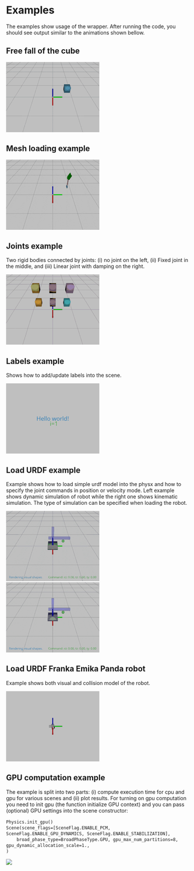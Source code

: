 # Examples
The examples show usage of the wrapper. After running the code, you should see output similar to the animations shown bellow.

## Free fall of the cube
![](videos/anim_01_free_fall.gif)

## Mesh loading example
![](videos/anim_02_spade.gif)

## Joints example
Two rigid bodies connected by joints: 
(i) no joint on the left,
(ii) Fixed joint in the middle,
and (iii) Linear joint with damping on the right.

![](videos/anim_03_joints.gif)

## Labels example
Shows how to add/update labels into the scene.

![](videos/anim_04_labels.gif)


## Load URDF example
Example shows how to load simple urdf model into the physx and how to specify the joint commands in position or velocity mode.
Left example shows dynamic simulation of robot while the right one shows kinematic simulation.
The type of simulation can be specified when loading the robot.

![](videos/anim_05_load_urdf.gif)
![](videos/anim_05_load_urdf_kinematic.gif)

## Load URDF Franka Emika Panda robot
Example shows both visual and collision model of the robot.

![](videos/anim_05a_load_panda.gif)

## GPU computation example
The example is split into two parts: (i) compute execution time for cpu and gpu for various scenes and (ii) plot results.
For turning on gpu computation you need to init gpu (the function initialize GPU context) and you can pass (optional) GPU settings into the scene constructor:
```
Physics.init_gpu()
Scene(scene_flags=[SceneFlag.ENABLE_PCM, SceneFlag.ENABLE_GPU_DYNAMICS, SceneFlag.ENABLE_STABILIZATION],
    broad_phase_type=BroadPhaseType.GPU, gpu_max_num_partitions=8, gpu_dynamic_allocation_scale=1.,
)
```
![](06_gpu_performance.png)
